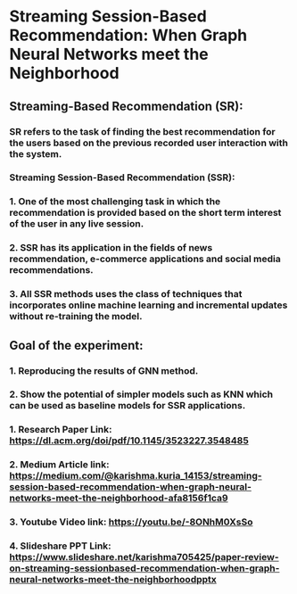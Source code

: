 # <b> Streaming Session-Based Recommendation: When Graph Neural Networks meet the Neighborhood</br> 
## <b> Streaming-Based Recommendation (SR): </br>
### SR refers to the task of finding the best recommendation for the users based on the previous recorded user interaction with the system.</br>
### <b> Streaming Session-Based Recommendation (SSR):</br>
### 1. One of the most challenging task in which the recommendation is provided based on the short term interest of the user in any live session.</br>
### 2. SSR has its application in the fields of news recommendation, e-commerce applications and social media recommendations.</br>
### 3. All SSR methods uses the class of techniques that incorporates online machine learning and incremental updates without re-training the model. </br>

## <b> Goal of the experiment:</br>
### 1. Reproducing the results of GNN method.</br>
### 2. Show the potential of simpler models such as KNN which can be used as baseline models for SSR applications.</br>


### 1. Research Paper Link: https://dl.acm.org/doi/pdf/10.1145/3523227.3548485 </br>
### 2. Medium Article link: https://medium.com/@karishma.kuria_14153/streaming-session-based-recommendation-when-graph-neural-networks-meet-the-neighborhood-afa8156f1ca9 </br>
### 3. Youtube Video link: https://youtu.be/-8ONhM0XsSo </br>
### 4. Slideshare PPT Link: https://www.slideshare.net/karishma705425/paper-review-on-streaming-sessionbased-recommendation-when-graph-neural-networks-meet-the-neighborhoodpptx
